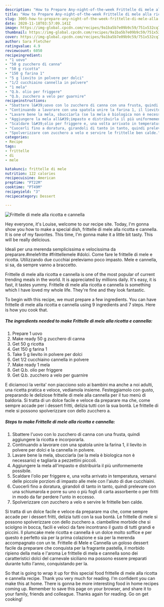 ```yaml
---
description: "How to Prepare Any-night-of-the-week Frittelle di mele alla ricotta e cannella"
title: "How to Prepare Any-night-of-the-week Frittelle di mele alla ricotta e cannella"
slug: 3005-how-to-prepare-any-night-of-the-week-frittelle-di-mele-alla-ricotta-e-cannella
date: 2020-11-18T03:57:09.141Z
image: https://img-global.cpcdn.com/recipes/9a1ba5b7e09b9c59/751x532cq70/frittelle-di-mele-alla-ricotta-e-cannella-recipe-main-photo.jpg
thumbnail: https://img-global.cpcdn.com/recipes/9a1ba5b7e09b9c59/751x532cq70/frittelle-di-mele-alla-ricotta-e-cannella-recipe-main-photo.jpg
cover: https://img-global.cpcdn.com/recipes/9a1ba5b7e09b9c59/751x532cq70/frittelle-di-mele-alla-ricotta-e-cannella-recipe-main-photo.jpg
author: Sara Fletcher
ratingvalue: 4.9
reviewcount: 6050
recipeingredient:
- "1 uovo"
- "50 g zucchero di canna"
- "50 g ricotta"
- "150 g farina 1"
- "5 g lievito in polvere per dolci"
- "1/2 cucchiaino cannella in polvere"
- "1 mela"
- "Q.b. olio per friggere"
- "Q.b. zucchero a velo per guarnire"
recipeinstructions:
- "Sbattere l&#39;uovo con lo zucchero di canna con una frusta, quindi aggiungere la ricotta e incorporarla."
- "Continuando a lavorare con una spatola unire la farina 1, il lievito in polvere per dolci e la cannella in polvere."
- "Lavare bene la mela, sbucciarla (se la mela è biologica non è necessario) e tagliarla a pezzettini piccoli."
- "Aggiungere la mela all&#39;impasto e distribuirla il più uniformemente possibile."
- "Scaldare l&#39;olio per friggere e, una volta arrivato in temperatura, versarvi delle piccole porzioni di impasto alle mele con l&#39;aiuto di due cucchiaini."
- "Cuocerli fino a doratura, girandoli di tanto in tanto, quindi prelevare con una schiumarola e porre su uno o più fogli di carta assorbente o per fritti in modo da far perdere l&#39;unto in eccesso."
- "Spolverizzare con zucchero a velo e servire le frittelle ben calde."
categories:
- Recipe
tags:
- frittelle
- di
- mele

katakunci: frittelle di mele 
nutrition: 122 calories
recipecuisine: American
preptime: "PT22M"
cooktime: "PT49M"
recipeyield: "3"
recipecategory: Dessert

---
```



![Frittelle di mele alla ricotta e cannella](https://img-global.cpcdn.com/recipes/9a1ba5b7e09b9c59/751x532cq70/frittelle-di-mele-alla-ricotta-e-cannella-recipe-main-photo.jpg)

Hey everyone, it's Louise, welcome to our recipe site. Today, I'm gonna show you how to make a special dish, frittelle di mele alla ricotta e cannella. It is one of my favorites. This time, I'm gonna make it a little bit tasty. This will be really delicious.

Ideali per una merenda semplicissima e velocissima da preparare.#melefritte #frittellemele #dolci. Come fare le frittelle di mele e ricotta. Utilizzando due cucchiai preleviamo poco impasto. Mele e cannella, si sa, da sempre vanno a braccetto.

Frittelle di mele alla ricotta e cannella is one of the most popular of current trending meals in the world. It is appreciated by millions daily. It's easy, it is fast, it tastes yummy. Frittelle di mele alla ricotta e cannella is something which I have loved my whole life. They're fine and they look fantastic.


To begin with this recipe, we must prepare a few ingredients. You can have frittelle di mele alla ricotta e cannella using 9 ingredients and 7 steps. Here is how you cook that.

<!--inarticleads1-->

##### The ingredients needed to make Frittelle di mele alla ricotta e cannella:

1. Prepare 1 uovo
1. Make ready 50 g zucchero di canna
1. Get 50 g ricotta
1. Get 150 g farina 1
1. Take 5 g lievito in polvere per dolci
1. Get 1/2 cucchiaino cannella in polvere
1. Make ready 1 mela
1. Get Q.b. olio per friggere
1. Get Q.b. zucchero a velo per guarnire


E diciamoci la verita&#39; non piacciono solo ai bambini ma anche a noi adulti, una ricetta pratica e veloce, vediamola insieme. Festeggiamolo con gusto, preparando le deliziose frittelle di mele alla cannella per il tuo menù di baldoria. Si tratta di un dolce facile e veloce da preparare ma che, come sempre accade per i dessert fritti, delizia tutti con la sua bontà. Le frittelle di mele si possono spolverizzare con dello zucchero a. 

<!--inarticleads2-->

##### Steps to make Frittelle di mele alla ricotta e cannella:

1. Sbattere l&#39;uovo con lo zucchero di canna con una frusta, quindi aggiungere la ricotta e incorporarla.
1. Continuando a lavorare con una spatola unire la farina 1, il lievito in polvere per dolci e la cannella in polvere.
1. Lavare bene la mela, sbucciarla (se la mela è biologica non è necessario) e tagliarla a pezzettini piccoli.
1. Aggiungere la mela all&#39;impasto e distribuirla il più uniformemente possibile.
1. Scaldare l&#39;olio per friggere e, una volta arrivato in temperatura, versarvi delle piccole porzioni di impasto alle mele con l&#39;aiuto di due cucchiaini.
1. Cuocerli fino a doratura, girandoli di tanto in tanto, quindi prelevare con una schiumarola e porre su uno o più fogli di carta assorbente o per fritti in modo da far perdere l&#39;unto in eccesso.
1. Spolverizzare con zucchero a velo e servire le frittelle ben calde.


Si tratta di un dolce facile e veloce da preparare ma che, come sempre accade per i dessert fritti, delizia tutti con la sua bontà. Le frittelle di mele si possono spolverizzare con dello zucchero a. ciambelline morbide che si sciolgno in bocca, facili e veloci da fare incontrano il gusto di tutti grandi e piccini. Il plumcake mele ricotta e cannella è un dolce molto soffice e per questo è perfetto sia per la prima colazione e sia per la merenda accompagnato con un te. Frittelle di Mele e Cannella un goloso dessert facile da preparare che conquista per la fragrante pastella, il morbido ripieno della mela e l&#39;aroma Le frittelle di mela e cannella sono dei caratteristici dolci del carnevale siciliano ma possono essere preparati durante tutto l&#39;anno, conquistando per la. 

So that is going to wrap it up for this special food frittelle di mele alla ricotta e cannella recipe. Thank you very much for reading. I'm confident you can make this at home. There is gonna be more interesting food in home recipes coming up. Remember to save this page on your browser, and share it to your family, friends and colleague. Thanks again for reading. Go on get cooking!
